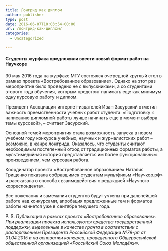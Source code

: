 ```yaml
---
title: Лонгрид как диплом
author: publisher
type: post
date: 2016-06-07T10:03:54+00:00
url: /лонгрид-как-диплом/
categories:
  - Uncategorized

---
```

#### Студенты журфака предложили ввести новый формат работ на Научкоре

30 мая 2016 года на журфаке МГУ состоялся очередной круглый стол в рамках проекта «Востребованное образование». Однако на этот раз мероприятие было проведено не с выпускниками, а со студентами второго года обучения, которым предстоит написать еще как минимум одну курсовую работу и диплом.

Президент Ассоциации интернет-издателей Иван Засурский отметил важность преемственности учебных работ студента: «Подготовку к написанию дипломной работы лучше начинать еще в момент выбора темы курсовой», &#8211; считает Засурский.

Основной темой мероприятия стала возможность запуска в новом учебном году конкурса учебных, научных и журналистских работ – возможно, в жанре лонгрида. Оказалось, что студенты считают необходимым постепенный отход от традиционных форматов работы, а мультимедийная история представляется им более функциональным произведением, чем курсовая работа.

Координатор проекта «Востребованное образование» Наталия Трищенко показала собравшимся студентам мультфильм «Научкор.рф» и рассказала о способах взаимодействия с редакцией «Научного корреспондента».

Все пожелания и замечания студентов будут учтены при дальнейшей работе над конкурсами, апробация предложенные тем и форматов работы начнется уже в сентябре текущего года.

P. S. *Публикация в рамках проекта «Востребованное образование». При реализации проекта используются средства государственной поддержки, выделенные в качестве гранта в соответствии с распоряжением Президента Российской Федерации №79-рп от 01.04.2015 и на основании конкурса, проведенного Общероссийской общественной организацией «Российский Союз Молодёжи».*